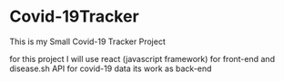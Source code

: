 # Covid-19Tracker
This is my Small Covid-19 Tracker Project


for this project I will use react (javascript framework) for front-end and disease.sh API for covid-19 data its work as back-end
